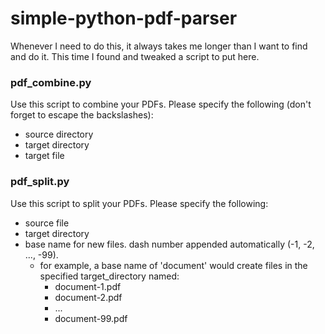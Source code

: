 # simple-python-pdf-parser
Whenever I need to do this, it always takes me longer than I want to find and do it. This time I found and tweaked a script to put here.

### pdf_combine.py

Use this script to combine your PDFs. Please specify the following (don't forget to escape the backslashes):
- source directory
- target directory
- target file

### pdf_split.py

Use this script to split your PDFs. Please specify the following:
- source file
- target directory
- base name for new files. dash number appended automatically (-1, -2, ..., -99).
  - for example, a base name of 'document' would create files in the specified target_directory named:
    - document-1.pdf
    - document-2.pdf
    - ...
    - document-99.pdf